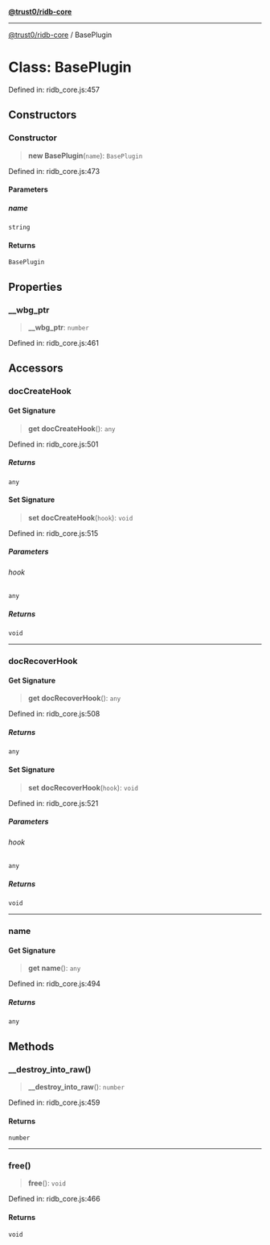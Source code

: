 [**@trust0/ridb-core**](../README.md)

***

[@trust0/ridb-core](../README.md) / BasePlugin

# Class: BasePlugin

Defined in: ridb\_core.js:457

## Constructors

### Constructor

> **new BasePlugin**(`name`): `BasePlugin`

Defined in: ridb\_core.js:473

#### Parameters

##### name

`string`

#### Returns

`BasePlugin`

## Properties

### \_\_wbg\_ptr

> **\_\_wbg\_ptr**: `number`

Defined in: ridb\_core.js:461

## Accessors

### docCreateHook

#### Get Signature

> **get** **docCreateHook**(): `any`

Defined in: ridb\_core.js:501

##### Returns

`any`

#### Set Signature

> **set** **docCreateHook**(`hook`): `void`

Defined in: ridb\_core.js:515

##### Parameters

###### hook

`any`

##### Returns

`void`

***

### docRecoverHook

#### Get Signature

> **get** **docRecoverHook**(): `any`

Defined in: ridb\_core.js:508

##### Returns

`any`

#### Set Signature

> **set** **docRecoverHook**(`hook`): `void`

Defined in: ridb\_core.js:521

##### Parameters

###### hook

`any`

##### Returns

`void`

***

### name

#### Get Signature

> **get** **name**(): `any`

Defined in: ridb\_core.js:494

##### Returns

`any`

## Methods

### \_\_destroy\_into\_raw()

> **\_\_destroy\_into\_raw**(): `number`

Defined in: ridb\_core.js:459

#### Returns

`number`

***

### free()

> **free**(): `void`

Defined in: ridb\_core.js:466

#### Returns

`void`

